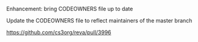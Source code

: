 Enhancement: bring CODEOWNERS file up to date

Update the CODEOWNERS file to reflect maintainers of the master branch

https://github.com/cs3org/reva/pull/3996
